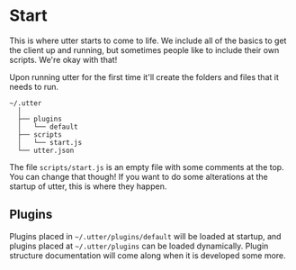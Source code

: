 # Start

This is where utter starts to come to life. We include all of the basics to get the client up and running, but sometimes people like to include their own scripts. We're okay with that!

Upon running utter for the first time it'll create the folders and files that it needs to run. 

```tree
~/.utter
  │
  ├── plugins
  │   └── default
  ├── scripts
  │   └── start.js
  └── utter.json
```

The file `scripts/start.js` is an empty file with some comments at the top. You can change that though! If you want to do some alterations at the startup of utter, this is where they happen.

## Plugins

Plugins placed in `~/.utter/plugins/default` will be loaded at startup, and plugins placed at `~/.utter/plugins` can be loaded dynamically. Plugin structure documentation will come along when it is developed some more.
